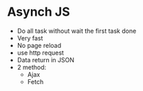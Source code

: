 # Asynch JS
  * Do all task without wait the first task done
  * Very fast
  * No page reload
  * use http request
  * Data return in JSON
  * 2 method:
    * Ajax
    * Fetch
  